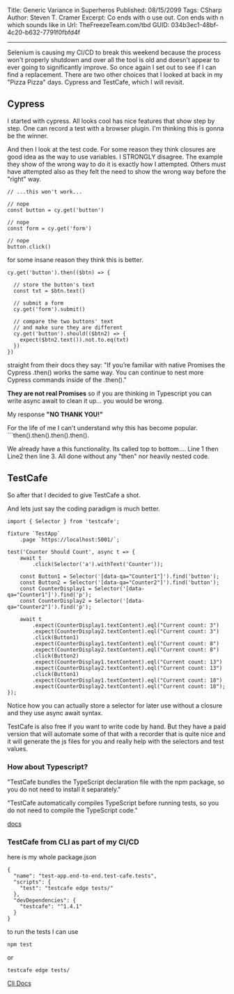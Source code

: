 Title: Generic Variance in Superheros
Published: 08/15/2099
Tags: CSharp
Author: Steven T. Cramer
Excerpt: Co ends with o use out.  Con ends with n which sounds like in
Url: TheFreezeTeam.com/tbd
GUID: 034b3ec1-48bf-4c20-b632-7791f0fbfd4f

---
Selenium is causing my CI/CD to break this weekend because the process won't properly shutdown and over all the tool is old and doesn't appear to ever going to significantly improve.  So once again I set out to see if I can find a replacement.  There are two other choices that I looked at back in my "Pizza Pizza" days.  Cypress and TestCafe, which I will revisit.

## Cypress
I started with cypress.  All looks cool has nice features that show step by step. One can record a test with a browser plugin.  I'm thinking this is gonna be the winner.

And then I look at the test code.  For some reason they think closures are good idea as the way to use variables.  I STRONGLY disagree.  The example they show of the wrong way to do it is exactly how I attempted.  Others must have attempted also as they felt the need to show the wrong way before the "right" way.

```
// ...this won't work...

// nope
const button = cy.get('button')

// nope
const form = cy.get('form')

// nope
button.click()
```

for some insane reason they think this is better.

```
cy.get('button').then(($btn) => {

  // store the button's text
  const txt = $btn.text()

  // submit a form
  cy.get('form').submit()

  // compare the two buttons' text
  // and make sure they are different
  cy.get('button').should(($btn2) => {
    expect($btn2.text()).not.to.eq(txt)
  })
})
```
straight from their docs they say:  "If you’re familiar with native Promises the Cypress .then() works the same way. You can continue to nest more Cypress commands inside of the .then()."  

**They are not real Promises** so if you are thinking in Typescript you can write async await to clean it up... you would be wrong.

My response **"NO THANK YOU!"**

For the life of me I can't understand why this has become popular.  ```then().then().then().then().

We already have a this functionality.  Its called top to bottom.... Line 1 then Line2 then line 3.  All done without any "then" nor heavily nested code.

## TestCafe

So after that I decided to give TestCafe a shot.

And lets just say the coding paradigm is much better.

```
import { Selector } from 'testcafe';

fixture `TestApp`
    .page `https://localhost:5001/`;
    
test('Counter Should Count', async t => {
    await t
        .click(Selector('a').withText('Counter'));

    const Button1 = Selector('[data-qa="Counter1"]').find('button');
    const Button2 = Selector('[data-qa="Counter2"]').find('button');
    const CounterDisplay1 = Selector('[data-qa="Counter1"]').find('p');
    const CounterDisplay2 = Selector('[data-qa="Counter2"]').find('p');

    await t
        .expect(CounterDisplay1.textContent).eql("Current count: 3")
        .expect(CounterDisplay2.textContent).eql("Current count: 3")
        .click(Button1)
        .expect(CounterDisplay1.textContent).eql("Current count: 8")
        .expect(CounterDisplay2.textContent).eql("Current count: 8")
        .click(Button2)
        .expect(CounterDisplay1.textContent).eql("Current count: 13")
        .expect(CounterDisplay2.textContent).eql("Current count: 13")
        .click(Button1)
        .expect(CounterDisplay1.textContent).eql("Current count: 18")
        .expect(CounterDisplay2.textContent).eql("Current count: 18");
});
```

Notice how you can actually store a selector for later use without a closure and they use async await syntax.

TestCafe is also free if you want to write code by hand.  But they have a paid version that will automate some of that with a recorder that is quite nice and it will generate the js files for you and really help with the selectors and test values.

### How about Typescript?

"TestCafe bundles the TypeScript declaration file with the npm package, so you do not need to install it separately."

"TestCafe automatically compiles TypeScript before running tests, so you do not need to compile the TypeScript code."

[docs](https://devexpress.github.io/testcafe/documentation/test-api/typescript-support.html)

### TestCafe from CLI as part of my CI/CD

here is my whole package.json

```
{
  "name": "test-app.end-to-end.test-cafe.tests",
  "scripts": {
    "test": "testcafe edge tests/"
  },
  "devDependencies": {
    "testcafe": "^1.4.1"
  }
}
```

to run the tests I can use 

```
npm test
```
or

```
testcafe edge tests/
```
[Cli Docs](https://devexpress.github.io/testcafe/documentation/using-testcafe/command-line-interface.html)


